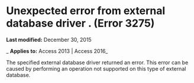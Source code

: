 
# Unexpected error from external database driver <error number>. (Error 3275)

 **Last modified:** December 30, 2015

 _ **Applies to:** Access 2013 | Access 2016_

The specified external database driver returned an error. This error can be caused by performing an operation not supported on this type of external database.


